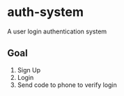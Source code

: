 # auth-system
A user login authentication system

## Goal
1. Sign Up
2. Login
3. Send code to phone to verify login

